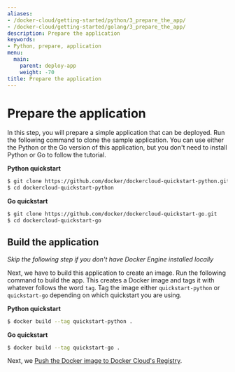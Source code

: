 ```yaml
---
aliases:
- /docker-cloud/getting-started/python/3_prepare_the_app/
- /docker-cloud/getting-started/golang/3_prepare_the_app/
description: Prepare the application
keywords:
- Python, prepare, application
menu:
  main:
    parent: deploy-app
    weight: -70
title: Prepare the application
---
```


# Prepare the application

In this step, you will prepare a simple application that can be deployed.
Run the following command to clone the sample application. You can use
either the Python or the Go version of this application, but you don't need to
install Python or Go to follow the tutorial.

**Python quickstart**

```bash
$ git clone https://github.com/docker/dockercloud-quickstart-python.git
$ cd dockercloud-quickstart-python
```

**Go quickstart**

```bash
$ git clone https://github.com/docker/dockercloud-quickstart-go.git
$ cd dockercloud-quickstart-go
```

## Build the application

*Skip the following step if you don't have Docker Engine installed locally*

Next, we have to build this application to create an image. Run the following command to build the app. This creates a Docker image and tags it with whatever follows the word `tag`. Tag the image either `quickstart-python` or `quickstart-go` depending on which quickstart you are using.

**Python quickstart**

```bash
$ docker build --tag quickstart-python .
```

**Go quickstart**

```bash
$ docker build --tag quickstart-go .
```

Next, we [Push the Docker image to Docker Cloud's Registry](4_push_to_cloud_registry.md).
